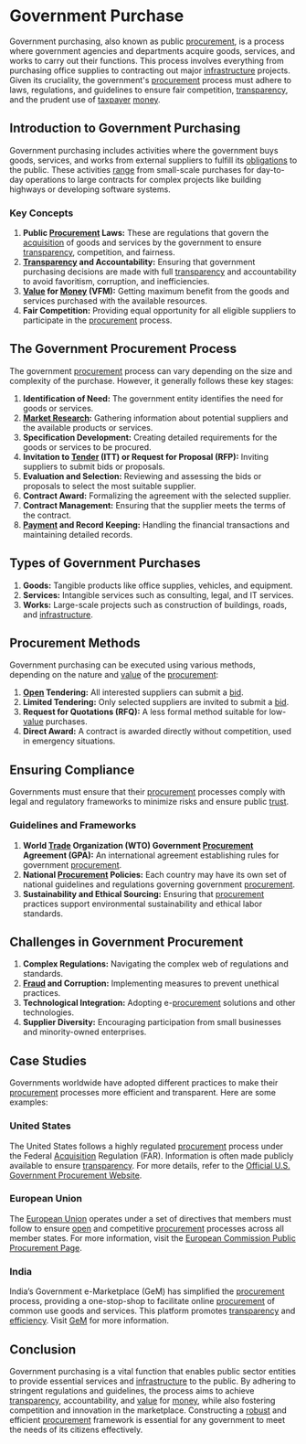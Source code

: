 # Government Purchase

Government purchasing, also known as public [procurement](../p/procurement.md), is a process where government agencies and departments acquire goods, services, and works to carry out their functions. This process involves everything from purchasing office supplies to contracting out major [infrastructure](../i/infrastructure.md) projects. Given its cruciality, the government's [procurement](../p/procurement.md) process must adhere to laws, regulations, and guidelines to ensure fair competition, [transparency](../t/transparency.md), and the prudent use of [taxpayer](../t/taxpayer.md) [money](../m/money.md).

## Introduction to Government Purchasing

Government purchasing includes activities where the government buys goods, services, and works from external suppliers to fulfill its [obligations](../o/obligation.md) to the public. These activities [range](../r/range.md) from small-scale purchases for day-to-day operations to large contracts for complex projects like building highways or developing software systems.

### Key Concepts

1. **Public [Procurement](../p/procurement.md) Laws:** These are regulations that govern the [acquisition](../a/acquisition.md) of goods and services by the government to ensure [transparency](../t/transparency.md), competition, and fairness.
2. **[Transparency](../t/transparency.md) and Accountability:** Ensuring that government purchasing decisions are made with full [transparency](../t/transparency.md) and accountability to avoid favoritism, corruption, and inefficiencies.
3. **[Value](../v/value.md) for [Money](../m/money.md) (VFM):** Getting maximum benefit from the goods and services purchased with the available resources.
4. **Fair Competition:** Providing equal opportunity for all eligible suppliers to participate in the [procurement](../p/procurement.md) process.

## The Government Procurement Process

The government [procurement](../p/procurement.md) process can vary depending on the size and complexity of the purchase. However, it generally follows these key stages:

1. **Identification of Need:** The government entity identifies the need for goods or services.
2. **[Market Research](../m/market_research.md):** Gathering information about potential suppliers and the available products or services.
3. **Specification Development:** Creating detailed requirements for the goods or services to be procured.
4. **Invitation to [Tender](../t/tender.md) (ITT) or Request for Proposal (RFP):** Inviting suppliers to submit bids or proposals.
5. **Evaluation and Selection:** Reviewing and assessing the bids or proposals to select the most suitable supplier.
6. **Contract Award:** Formalizing the agreement with the selected supplier.
7. **Contract Management:** Ensuring that the supplier meets the terms of the contract.
8. **[Payment](../p/payment.md) and Record Keeping:** Handling the financial transactions and maintaining detailed records.

## Types of Government Purchases

1. **Goods:** Tangible products like office supplies, vehicles, and equipment.
2. **Services:** Intangible services such as consulting, legal, and IT services.
3. **Works:** Large-scale projects such as construction of buildings, roads, and [infrastructure](../i/infrastructure.md).

## Procurement Methods

Government purchasing can be executed using various methods, depending on the nature and [value](../v/value.md) of the [procurement](../p/procurement.md):

1. **[Open](../o/open.md) Tendering:** All interested suppliers can submit a [bid](../b/bid.md).
2. **Limited Tendering:** Only selected suppliers are invited to submit a [bid](../b/bid.md).
3. **Request for Quotations (RFQ):** A less formal method suitable for low-[value](../v/value.md) purchases.
4. **Direct Award:** A contract is awarded directly without competition, used in emergency situations.

## Ensuring Compliance

Governments must ensure that their [procurement](../p/procurement.md) processes comply with legal and regulatory frameworks to minimize risks and ensure public [trust](../t/trust.md).

### Guidelines and Frameworks

1. **World [Trade](../t/trade.md) Organization (WTO) Government [Procurement](../p/procurement.md) Agreement (GPA):** An international agreement establishing rules for government [procurement](../p/procurement.md).
2. **National [Procurement](../p/procurement.md) Policies:** Each country may have its own set of national guidelines and regulations governing government [procurement](../p/procurement.md).
3. **Sustainability and Ethical Sourcing:** Ensuring that [procurement](../p/procurement.md) practices support environmental sustainability and ethical labor standards.

## Challenges in Government Procurement

1. **Complex Regulations:** Navigating the complex web of regulations and standards.
2. **[Fraud](../f/fraud.md) and Corruption:** Implementing measures to prevent unethical practices.
3. **Technological Integration:** Adopting e-[procurement](../p/procurement.md) solutions and other technologies.
4. **Supplier Diversity:** Encouraging participation from small businesses and minority-owned enterprises.

## Case Studies

Governments worldwide have adopted different practices to make their [procurement](../p/procurement.md) processes more efficient and transparent. Here are some examples:

### United States

The United States follows a highly regulated [procurement](../p/procurement.md) process under the Federal [Acquisition](../a/acquisition.md) Regulation (FAR). Information is often made publicly available to ensure [transparency](../t/transparency.md). For more details, refer to the [Official U.S. Government Procurement Website](https://www.usa.gov/buying-from-government).

### European Union

The [European Union](../e/european_union_(eu).md) operates under a set of directives that members must follow to ensure [open](../o/open.md) and competitive [procurement](../p/procurement.md) processes across all member states. For more information, visit the [European Commission Public Procurement Page](https://ec.europa.eu/growth/single-market/public-procurement_en).

### India

India’s Government e-Marketplace (GeM) has simplified the [procurement](../p/procurement.md) process, providing a one-stop-shop to facilitate online [procurement](../p/procurement.md) of common use goods and services. This platform promotes [transparency](../t/transparency.md) and [efficiency](../e/efficiency.md). Visit [GeM](https://gem.gov.in/) for more information.

## Conclusion

Government purchasing is a vital function that enables public sector entities to provide essential services and [infrastructure](../i/infrastructure.md) to the public. By adhering to stringent regulations and guidelines, the process aims to achieve [transparency](../t/transparency.md), accountability, and [value](../v/value.md) for [money](../m/money.md), while also fostering competition and innovation in the marketplace. Constructing a [robust](../r/robust.md) and efficient [procurement](../p/procurement.md) framework is essential for any government to meet the needs of its citizens effectively.
